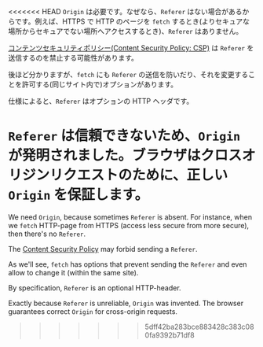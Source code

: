 <<<<<<< HEAD
`Origin` は必要です。なぜなら、`Referer` はない場合があるからです。例えば、HTTPS で HTTP のページを `fetch` するとき(よりセキュアな場所からセキュアでない場所へアクセスするとき)、`Referer` はありません。

[コンテンツセキュリティポリシー(Content Security Policy: CSP)](http://en.wikipedia.org/wiki/Content_Security_Policy) は `Referer` を送信するのを禁止する可能性があります。

後ほど分かりますが、`fetch` にも `Referer` の送信を防いだり、それを変更することを許可する(同じサイト内で)オプションがあります。

仕様によると、`Referer` はオプションの HTTP ヘッダです。

`Referer` は信頼できないため、`Origin` が発明されました。ブラウザはクロスオリジンリクエストのために、正しい `Origin` を保証します。
=======
We need `Origin`, because sometimes `Referer` is absent. For instance, when we `fetch` HTTP-page from HTTPS (access less secure from more secure), then there's no `Referer`.

The [Content Security Policy](http://en.wikipedia.org/wiki/Content_Security_Policy) may forbid sending a `Referer`.

As we'll see, `fetch` has options that prevent sending the `Referer` and even allow to change it (within the same site).

By specification, `Referer` is an optional HTTP-header.

Exactly because `Referer` is unreliable, `Origin` was invented. The browser guarantees correct `Origin` for cross-origin requests.
>>>>>>> 5dff42ba283bce883428c383c080fa9392b71df8
